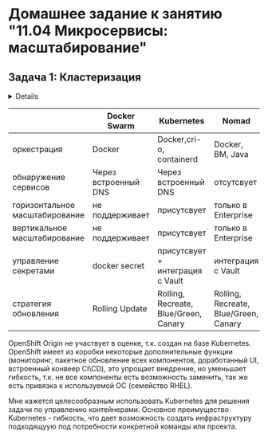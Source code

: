 # Домашнее задание к занятию "11.04 Микросервисы: масштабирование"

## Задача 1: Кластеризация

<details>
Предложите решение для обеспечения развертывания, запуска и управления приложениями. Решение может состоять из одного или нескольких программных продуктов и должно описывать способы и принципы их взаимодействия.

Решение должно соответствовать следующим требованиям:

Поддержка контейнеров;

Обеспечивать обнаружение сервисов и маршрутизацию запросов;

Обеспечивать возможность горизонтального масштабирования;

Обеспечивать возможность автоматического масштабирования;

Обеспечивать явное разделение ресурсов доступных извне и внутри системы;

Обеспечивать возможность конфигурировать приложения с помощью переменных среды, в том числе с возможностью безопасного хранения чувствительных данных таких как пароли, ключи доступа, ключи шифрования и т.п.

Обоснуйте свой выбор.
</details>


| | Docker Swarm | Kubernetes | Nomad | 
| - | - | - | - | 
| оркестрация | Docker | Docker,cri-o, containerd | Docker, ВМ, Java |
| обнаружение сервисов | Через встроенный DNS | Через встроенный DNS | отсутсвует |
| горизонтальное масштабирование | не поддерживает | присутсвует | только в Enterprise |
| вертикальное масштабирование | не поддерживает | присутсвует | только в Enterprise |
| управление секретами | docker secret  | присутсвует + интеграция с Vault | интеграция с Vault |
| стратегия обновления | Rolling Update | Rolling, Recreate, Blue/Green, Canary | Rolling, Recreate, Blue/Green, Canary |

OpenShift Origin не участвует в оценке, т.к. создан на базе Kubernetes. OpenShift имеет из коробки некоторые дополнительные функции (мониторинг, пакетное обновление всех компонентов, доработанный UI, встроенный конвеер CI\CD), это упрощает внедрение, но уменьшает гибкость, т.к. не все компоненты есть возможность заменить, так же есть привязка к используемой ОС (семейство RHEL).  

Мне кажется целесообразным использовать Kubernetes для решения задачи по управлению контейнерами. Основное преимущество Kubernetes - гибкость, что дает возможность создать инфраструктуру подходящуую под потребности конкретной команды или проекта. 
